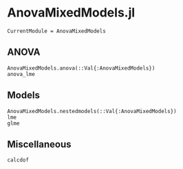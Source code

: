 # AnovaMixedModels.jl
```@meta
CurrentModule = AnovaMixedModels
```

## ANOVA
```@docs
AnovaMixedModels.anova(::Val{:AnovaMixedModels})
anova_lme
```

## Models
```@docs
AnovaMixedModels.nestedmodels(::Val{:AnovaMixedModels})
lme
glme
```

## Miscellaneous
```@docs
calcdof
```

